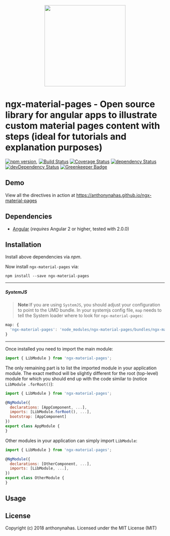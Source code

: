 <p align="center">
  <img height="256px" width="256px" style="text-align: center;" src="https://cdn.rawgit.com/anthonynahas/ngx-material-pages/master/demo/src/assets/logo.svg">
</p>

# ngx-material-pages - Open source library for angular apps to illustrate custom material pages content with steps (ideal for tutorials and explanation purposes)

[![npm version](https://badge.fury.io/js/ngx-material-pages.svg)](https://badge.fury.io/js/ngx-material-pages),
[![Build Status](https://travis-ci.org/anthonynahas/ngx-material-pages.svg?branch=master)](https://travis-ci.org/anthonynahas/ngx-material-pages)
[![Coverage Status](https://coveralls.io/repos/github/anthonynahas/ngx-material-pages/badge.svg?branch=master)](https://coveralls.io/github/anthonynahas/ngx-material-pages?branch=master)
[![dependency Status](https://david-dm.org/anthonynahas/ngx-material-pages/status.svg)](https://david-dm.org/anthonynahas/ngx-material-pages)
[![devDependency Status](https://david-dm.org/anthonynahas/ngx-material-pages/dev-status.svg?branch=master)](https://david-dm.org/anthonynahas/ngx-material-pages#info=devDependencies)
[![Greenkeeper Badge](https://badges.greenkeeper.io/anthonynahas/ngx-material-pages.svg)](https://greenkeeper.io/)

## Demo

View all the directives in action at https://anthonynahas.github.io/ngx-material-pages

## Dependencies
* [Angular](https://angular.io) (*requires* Angular 2 or higher, tested with 2.0.0)

## Installation
Install above dependencies via *npm*. 

Now install `ngx-material-pages` via:
```shell
npm install --save ngx-material-pages
```

---
##### SystemJS
>**Note**:If you are using `SystemJS`, you should adjust your configuration to point to the UMD bundle.
In your systemjs config file, `map` needs to tell the System loader where to look for `ngx-material-pages`:
```js
map: {
  'ngx-material-pages': 'node_modules/ngx-material-pages/bundles/ngx-material-pages.umd.js',
}
```
---

Once installed you need to import the main module:
```js
import { LibModule } from 'ngx-material-pages';
```
The only remaining part is to list the imported module in your application module. The exact method will be slightly
different for the root (top-level) module for which you should end up with the code similar to (notice ` LibModule .forRoot()`):
```js
import { LibModule } from 'ngx-material-pages';

@NgModule({
  declarations: [AppComponent, ...],
  imports: [LibModule.forRoot(), ...],  
  bootstrap: [AppComponent]
})
export class AppModule {
}
```

Other modules in your application can simply import ` LibModule `:

```js
import { LibModule } from 'ngx-material-pages';

@NgModule({
  declarations: [OtherComponent, ...],
  imports: [LibModule, ...], 
})
export class OtherModule {
}
```

## Usage



## License

Copyright (c) 2018 anthonynahas. Licensed under the MIT License (MIT)

